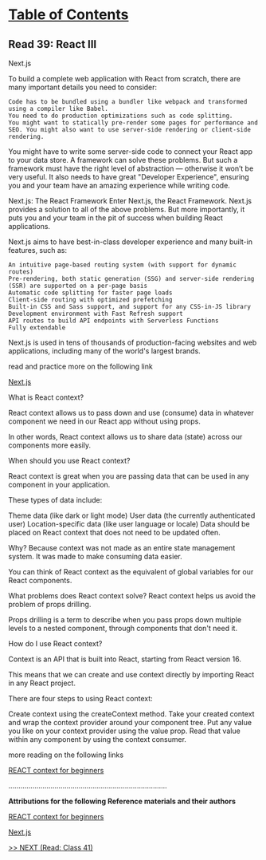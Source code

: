 # [Table of Contents](https://wondwosentsige.github.io/code-401-reading-notes/Home)

## Read 39: React III

Next.js

To build a complete web application with React from scratch, there are many important details you need to consider:

    Code has to be bundled using a bundler like webpack and transformed using a compiler like Babel.
    You need to do production optimizations such as code splitting.
    You might want to statically pre-render some pages for performance and SEO. You might also want to use server-side rendering or client-side rendering.
You might have to write some server-side code to connect your React app to your data store.
A framework can solve these problems. But such a framework must have the right level of abstraction — otherwise it won’t be very useful. It also needs to have great "Developer Experience", ensuring you and your team have an amazing experience while writing code.

Next.js: The React Framework
Enter Next.js, the React Framework. Next.js provides a solution to all of the above problems. But more importantly, it puts you and your team in the pit of success when building React applications.

Next.js aims to have best-in-class developer experience and many built-in features, such as:

    An intuitive page-based routing system (with support for dynamic routes)
    Pre-rendering, both static generation (SSG) and server-side rendering (SSR) are supported on a per-page basis
    Automatic code splitting for faster page loads
    Client-side routing with optimized prefetching
    Built-in CSS and Sass support, and support for any CSS-in-JS library
    Development environment with Fast Refresh support
    API routes to build API endpoints with Serverless Functions
    Fully extendable
Next.js is used in tens of thousands of production-facing websites and web applications, including many of the world's largest brands.

read and practice more on the following link

[Next.js](https://nextjs.org/learn/basics/create-nextjs-app)

What is React context?

React context allows us to pass down and use (consume) data in whatever component we need in our React app without using props.

In other words, React context allows us to share data (state) across our components more easily.

When should you use React context?

React context is great when you are passing data that can be used in any component in your application.

These types of data include:

Theme data (like dark or light mode)
User data (the currently authenticated user)
Location-specific data (like user language or locale)
Data should be placed on React context that does not need to be updated often.

Why? Because context was not made as an entire state management system. It was made to make consuming data easier.

You can think of React context as the equivalent of global variables for our React components.

What problems does React context solve?
React context helps us avoid the problem of props drilling.

Props drilling is a term to describe when you pass props down multiple levels to a nested component, through components that don't need it.

How do I use React context?

Context is an API that is built into React, starting from React version 16.

This means that we can create and use context directly by importing React in any React project.

There are four steps to using React context:

Create context using the createContext method.
Take your created context and wrap the context provider around your component tree.
Put any value you like on your context provider using the value prop.
Read that value within any component by using the context consumer.

more reading on the following links

[REACT context for beginners](https://www.freecodecamp.org/news/react-context-for-beginners/)

...............................................................................

__Attributions for the following Reference materials and their authors__

[REACT context for beginners](https://www.freecodecamp.org/news/react-context-for-beginners/)

[Next.js](https://nextjs.org/learn/basics/create-nextjs-app)

[>> NEXT (Read: Class 41)](https://wondwosentsige.github.io/code-401-reading-note/class-41)